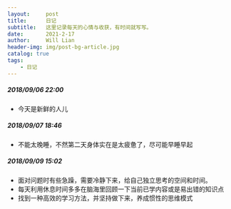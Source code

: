 ```yaml
---
layout:     post
title:      日记
subtitle:   这里记录每天的心情与收获，有时间就写写。
date:       2021-2-17
author:     Will Lian
header-img: img/post-bg-article.jpg
catalog: true
tags:
    - 日记
---
```


##### 2018/09/06 22:00
- 今天是新鲜的人儿
##### 2018/09/07 18:46   
- 不能太晚睡，不然第二天身体实在是太疲惫了，尽可能早睡早起

##### 2018/09/09 15:02 	
- 面对问题时有些急躁，需要冷静下来，给自己独立思考的空间和时间。
- 每天利用休息时间多多在脑海里回顾一下当前已学内容或是易出错的知识点
- 找到一种高效的学习方法，并坚持做下来，养成惯性的思维模式 






